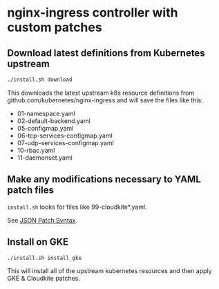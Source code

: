 # nginx-ingress controller with custom patches

## Download latest definitions from Kubernetes upstream

```bash
./install.sh download
```

This downloads the latest upstream k8s resource definitions from github.com/kubernetes/nginx-ingress and will save the files like this:

  * 01-namespace.yaml
  * 02-default-backend.yaml
  * 05-configmap.yaml
  * 06-tcp-services-configmap.yaml
  * 07-udp-services-configmap.yaml
  * 10-rbac.yaml
  * 11-daemonset.yaml

## Make any modifications necessary to YAML patch files
`install.sh` looks for files like 99-cloudkite\*.yaml.

See [JSON Patch Syntax](http://jsonpatch.com/).

## Install on GKE

```bash
./install.sh install_gke
```

This will install all of the upstream kubernetes resources and then apply GKE & Cloudkite patches.
